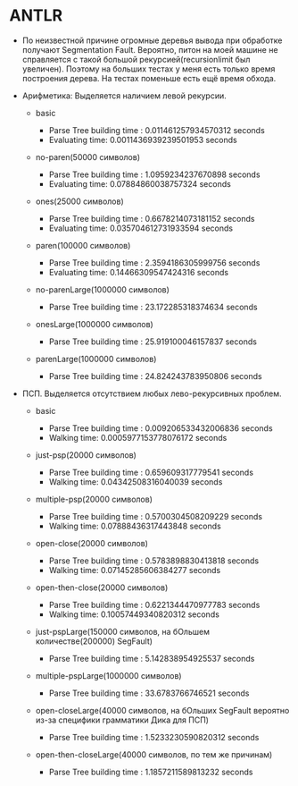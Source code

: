 # ANTLR
- По неизвестной причине огромные деревья вывода при обработке получают Segmentation Fault. Вероятно, питон на моей машине не справляется с такой большой рекурсией(recursionlimit был увеличен). Поэтому на больших тестах у меня есть только время построения дерева. На тестах поменьше есть ещё время обхода.
- Арифметика:
Выделяется наличием левой рекурсии. 
  - basic
    - Parse Tree building time : 0.011461257934570312 seconds
    - Evaluating time: 0.0011436939239501953 seconds

  - no-paren(50000 символов)
    - Parse Tree building time : 1.0959234237670898 seconds
    - Evaluating time: 0.07884860038757324 seconds

  - ones(25000 символов)
    - Parse Tree building time : 0.6678214073181152 seconds
    - Evaluating time: 0.035704612731933594 seconds

  - paren(100000 символов)
    - Parse Tree building time : 2.3594186305999756 seconds
    - Evaluating time: 0.14466309547424316 seconds

  - no-parenLarge(1000000 символов)
    - Parse Tree building time : 23.172285318374634 seconds

  - onesLarge(1000000 символов)
    - Parse Tree building time : 25.919100046157837 seconds

  - parenLarge(1000000 символов)
    - Parse Tree building time : 24.824243783950806 seconds

- ПСП.
Выделяется отсутствием любых лево-рекурсивных проблем.
  - basic
    - Parse Tree building time : 0.009206533432006836 seconds
    - Walking time: 0.0005977153778076172 seconds

  - just-psp(20000 символов)
    - Parse Tree building time : 0.659609317779541 seconds
    - Walking time: 0.04342508316040039 seconds

  - multiple-psp(20000 символов)
    - Parse Tree building time : 0.5700304508209229 seconds
    - Walking time: 0.07888436317443848 seconds

  - open-close(20000 символов)
    - Parse Tree building time : 0.5783898830413818 seconds
    - Walking time: 0.07145285606384277 seconds

  - open-then-close(20000 символов)
    - Parse Tree building time : 0.6221344470977783 seconds
    - Walking time: 0.10057449340820312 seconds

  - just-pspLarge(150000 символов, на бОльшем количестве(200000) SegFault)
    - Parse Tree building time : 5.142838954925537 seconds

  - multiple-pspLarge(1000000 символов)
    - Parse Tree building time : 33.6783766746521 seconds

  - open-closeLarge(40000 символов, на бОльших SegFault вероятно из-за специфики грамматики Дика для ПСП)
    - Parse Tree building time : 1.5233230590820312 seconds

  - open-then-closeLarge(40000 символов, по тем же причинам)
    - Parse Tree building time : 1.1857211589813232 seconds
  